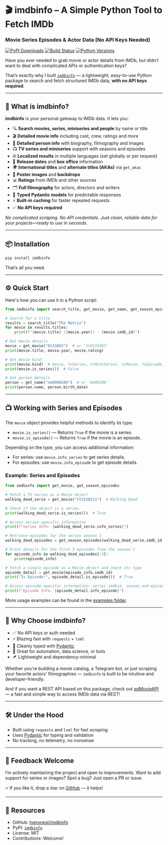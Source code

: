 # 🎬 imdbinfo – A Simple Python Tool to Fetch IMDb 
### Movie Series Episodes & Actor Data (No API Keys Needed)

[![PyPI Downloads](https://static.pepy.tech/badge/imdbinfo)](https://pepy.tech/projects/imdbinfo) 
[![Build Status](https://github.com/tveronesi/imdbinfo/actions/workflows/pypi-publish.yml/badge.svg)](https://github.com/tveronesi/imdbinfo/actions/workflows/pypi-publish.yml)
[![Python Versions](https://img.shields.io/pypi/pyversions/imdbinfo?style=flat-square)](https://pypi.org/project/imdbinfo/)

Have you ever needed to grab movie or actor details from IMDb, but didn’t want to deal with complicated APIs or authentication keys?

That’s exactly why I built [`imdbinfo`](https://github.com/tveronesi/imdbinfo) — a lightweight, easy-to-use Python package to search and fetch structured IMDb data, **with no API keys required**.

---

## 🚀 What is imdbinfo?

**imdbinfo** is your personal gateway to IMDb data. It lets you:

- 🔍 **Search movies, series, miniseries and people** by name or title
- 🎬 **Detailed movie info** including cast, crew, ratings and more
- 👥 **Detailed person info** with biography, filmography and images
- 📺 **TV series and miniseries** support with seasons and episodes
- 🌐 **Localized results** in multiple languages (set globally or per request)
- 📅 **Release dates** and **box office** information
- 🌍 **International titles** and **alternate titles (AKAs)** via `get_akas`
- 📸 **Poster images** and **backdrops**
- 📊 **Ratings** from IMDb and other sources
- 🗂️ **Full filmography** for actors, directors and writers
- 📝 **Typed Pydantic models** for predictable responses
- ⚡ **Built-in caching** for faster repeated requests
- ✅ **No API keys required**

_No complicated scraping. No API credentials. Just clean, reliable data for your projects—ready to use in seconds._

---

## 📦 Installation

```bash
pip install imdbinfo
```

That’s all you need.

---

## ⚙️ Quick Start

Here's how you can use it in a Python script:

```python
from imdbinfo import search_title, get_movie, get_name, get_season_episodes

# Search for a title
results = search_title("The Matrix")
for movie in results.titles:
    print(f"{movie.title} ({movie.year}) - {movie.imdb_id}")

# Get movie details
movie = get_movie("0133093")  # or 'tt0133093'
print(movie.title, movie.year, movie.rating)

# Get movie kind:
print(movie.kind)  # movie, tvSeries, tvMiniSeries, tvMovie, tvEpisode, tvSpecial, tvShort, short, videoGame, video, musicVideo, podcastEpisode, podcastSeries
print(movie.is_series())  # False

# Get person details
person = get_name("nm0000206")  # or '0000206' 
print(person.name, person.birth_date)
```

---

## 📺 Working with Series and Episodes

The `movie` object provides helpful methods to identify its type:

- `movie.is_series()` — Returns `True` if the movie is a series.
- `movie.is_episode()` — Returns `True` if the movie is an episode.

Depending on the type, you can access additional information:

- For series: use `movie.info_series` to get series details.
- For episodes: use `movie.info_episode` to get episode details.

### Example: Series and Episodes

```python
from imdbinfo import get_movie, get_season_episodes

# Fetch a TV series as a Movie object
walking_dead_serie = get_movie("tt1520211")  # Walking Dead

# Check if the object is a series
print(walking_dead_serie.is_series())  # True

# Access series-specific information
print(f"Series Info: {walking_dead_serie.info_series}")

# Retrieve episodes for the series season 1
walking_dead_episodes = get_season_episodes(walking_dead_serie.imdb_id, season=1)

# Print details for the first 3 episodes from the season 1
for episode_info in walking_dead_episodes[:3]:
    print(episode_info)

# Fetch a single episode as a Movie object and check its type
episode_detail = get_movie(episode_info.imdb_id)
print("Is Episode:", episode_detail.is_episode())  # True

# Access episode-specific information: series imdbid, season and episode number ...
print(f"Episode Info: {episode_detail.info_episode}")
```

More usage examples can be found in the [examples folder](https://github.com/tveronesi/imdbinfo/tree/main/examples).

---

## 🤔 Why Choose imdbinfo?

- ✅ No API keys or auth needed  
- ⚡ Blazing fast with `requests` + `lxml`  
- 🎯 Cleanly typed with [Pydantic](https://docs.pydantic.dev)  
- 🧪 Great for automation, data science, or bots  
- 🪶 Lightweight and dependency-minimal  

Whether you're building a movie catalog, a Telegram bot, or just scraping your favorite actors' filmographies — `imdbinfo` is built to be intuitive and developer-friendly.

And if you want a REST API based on this package, check out [qdMovieAPI](https://github.com/tveronesi/qdMovieAPI) — a fast and simple way to access IMDb data via REST!

---

## 🛠 Under the Hood

- Built using `requests` and `lxml` for fast scraping  
- Uses [Pydantic](https://docs.pydantic.dev) for typing and validation  
- No tracking, no telemetry, no nonsense  

---

## 💬 Feedback Welcome

I’m actively maintaining the project and open to improvements. Want to add support for series or images? Spot a bug? Just open a PR or issue.

⭐ If you like it, drop a star on [GitHub](https://github.com/tveronesi/imdbinfo) — it helps!

---

## 🔗 Resources

- GitHub: [tveronesi/imdbinfo](https://github.com/tveronesi/imdbinfo)  
- PyPI: [`imdbinfo`](https://pypi.org/project/imdbinfo/)  
- License: MIT  
- Contributions: Welcome!

